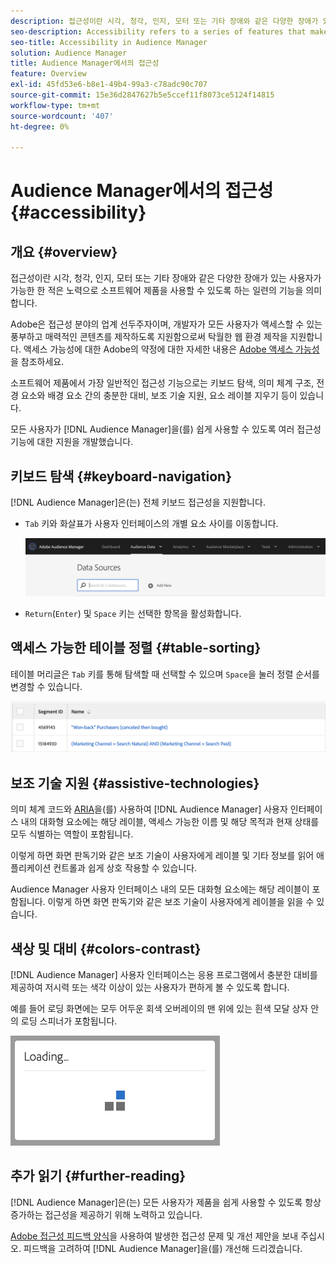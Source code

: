 ```yaml
---
description: 접근성이란 시각, 청각, 인지, 모터 또는 기타 장애와 같은 다양한 장애가 있는 사용자가 가능한 한 적은 노력으로 소프트웨어 제품을 사용할 수 있도록 하는 일련의 기능을 의미합니다.
seo-description: Accessibility refers to a series of features that make a software product usable, with as little effort as possible from users with various disabilities, such as visual, auditory, cognitive, motor, or other kind.
seo-title: Accessibility in Audience Manager
solution: Audience Manager
title: Audience Manager에서의 접근성
feature: Overview
exl-id: 45fd53e6-b8e1-49b4-99a3-c78adc90c707
source-git-commit: 15e36d2847627b5e5ccef11f8073ce5124f14815
workflow-type: tm+mt
source-wordcount: '407'
ht-degree: 0%

---
```


# Audience Manager에서의 접근성 {#accessibility}

## 개요 {#overview}

접근성이란 시각, 청각, 인지, 모터 또는 기타 장애와 같은 다양한 장애가 있는 사용자가 가능한 한 적은 노력으로 소프트웨어 제품을 사용할 수 있도록 하는 일련의 기능을 의미합니다.

Adobe은 접근성 분야의 업계 선두주자이며, 개발자가 모든 사용자가 액세스할 수 있는 풍부하고 매력적인 콘텐츠를 제작하도록 지원함으로써 탁월한 웹 환경 제작을 지원합니다. 액세스 가능성에 대한 Adobe의 약정에 대한 자세한 내용은 [Adobe 액세스 가능성](https://www.adobe.com/accessibility.html)을 참조하세요.

소프트웨어 제품에서 가장 일반적인 접근성 기능으로는 키보드 탐색, 의미 체계 구조, 전경 요소와 배경 요소 간의 충분한 대비, 보조 기술 지원, 요소 레이블 지우기 등이 있습니다.

모든 사용자가 [!DNL Audience Manager]을(를) 쉽게 사용할 수 있도록 여러 접근성 기능에 대한 지원을 개발했습니다.

## 키보드 탐색 {#keyboard-navigation}

[!DNL Audience Manager]은(는) 전체 키보드 접근성을 지원합니다.

* `Tab` 키와 화살표가 사용자 인터페이스의 개별 요소 사이를 이동합니다.

  ![접근성-강조 표시](assets/accesibility-highlight.png)

* `Return`(`Enter`) 및 `Space` 키는 선택한 항목을 활성화합니다.

## 액세스 가능한 테이블 정렬 {#table-sorting}

테이블 머리글은 `Tab` 키를 통해 탐색할 때 선택할 수 있으며 `Space`을 눌러 정렬 순서를 변경할 수 있습니다.

![접근성 테이블 헤더](assets/accessibility-table-headers.png)

## 보조 기술 지원 {#assistive-technologies}

의미 체계 코드와 [ARIA](https://www.w3.org/WAI/standards-guidelines/aria/)을(를) 사용하여 [!DNL Audience Manager] 사용자 인터페이스 내의 대화형 요소에는 해당 레이블, 액세스 가능한 이름 및 해당 목적과 현재 상태를 모두 식별하는 역할이 포함됩니다.

이렇게 하면 화면 판독기와 같은 보조 기술이 사용자에게 레이블 및 기타 정보를 읽어 애플리케이션 컨트롤과 쉽게 상호 작용할 수 있습니다.

Audience Manager 사용자 인터페이스 내의 모든 대화형 요소에는 해당 레이블이 포함됩니다. 이렇게 하면 화면 판독기와 같은 보조 기술이 사용자에게 레이블을 읽을 수 있습니다.

## 색상 및 대비 {#colors-contrast}

[!DNL Audience Manager] 사용자 인터페이스는 응용 프로그램에서 충분한 대비를 제공하여 저시력 또는 색각 이상이 있는 사용자가 편하게 볼 수 있도록 합니다.

예를 들어 로딩 화면에는 모두 어두운 회색 오버레이의 맨 위에 있는 흰색 모달 상자 안의 로딩 스피너가 포함됩니다.

![접근성 로드](assets/accessibility-loading.png)

## 추가 읽기 {#further-reading}

[!DNL Audience Manager]은(는) 모든 사용자가 제품을 쉽게 사용할 수 있도록 항상 증가하는 접근성을 제공하기 위해 노력하고 있습니다.

[Adobe 접근성 피드백 양식](https://www.adobe.com/accessibility/feedback.html)을 사용하여 발생한 접근성 문제 및 개선 제안을 보내 주십시오. 피드백을 고려하여 [!DNL Audience Manager]을(를) 개선해 드리겠습니다.
